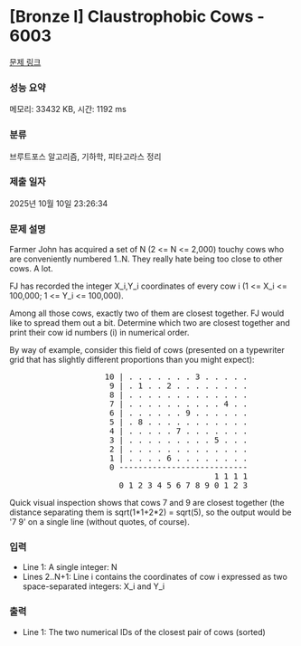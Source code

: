 # [Bronze I] Claustrophobic Cows - 6003 

[문제 링크](https://www.acmicpc.net/problem/6003) 

### 성능 요약

메모리: 33432 KB, 시간: 1192 ms

### 분류

브루트포스 알고리즘, 기하학, 피타고라스 정리

### 제출 일자

2025년 10월 10일 23:26:34

### 문제 설명

<p>Farmer John has acquired a set of N (2 <= N <= 2,000) touchy cows who are conveniently numbered 1..N. They really hate being too close to other cows. A lot.</p>

<p>FJ has recorded the integer X_i,Y_i coordinates of every cow i (1 <= X_i <= 100,000; 1 <= Y_i <= 100,000).</p>

<p>Among all those cows, exactly two of them are closest together. FJ would like to spread them out a bit. Determine which two are closest together and print their cow id numbers (i) in numerical order.</p>

<p>By way of example, consider this field of cows (presented on a typewriter grid that has slightly different proportions than you might expect):</p>

<pre>                    10 | . . . . . . . 3 . . . . .
                     9 | . 1 . . 2 . . . . . . . .
                     8 | . . . . . . . . . . . . .
                     7 | . . . . . . . . . . 4 . .
                     6 | . . . . . . 9 . . . . . .
                     5 | . 8 . . . . . . . . . . .
                     4 | . . . . . 7 . . . . . . .
                     3 | . . . . . . . . . 5 . . .
                     2 | . . . . . . . . . . . . .
                     1 | . . . . 6 . . . . . . . .
                     0 ---------------------------
                                           1 1 1 1
                       0 1 2 3 4 5 6 7 8 9 0 1 2 3</pre>

<p>Quick visual inspection shows that cows 7 and 9 are closest together (the distance separating them is sqrt(1*1+2*2) = sqrt(5), so the output would be '7 9' on a single line (without quotes, of course).</p>

### 입력 

 <ul>
	<li>Line 1: A single integer: N</li>
	<li>Lines 2..N+1: Line i contains the coordinates of cow i expressed as two space-separated integers: X_i and Y_i</li>
</ul>

<p> </p>

### 출력 

 <ul>
	<li>Line 1: The two numerical IDs of the closest pair of cows (sorted)</li>
</ul>

<p> </p>

